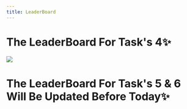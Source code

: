 ```yaml
---
title: LeaderBoard
---
```


# The LeaderBoard For Task's 4✨

![](/images/LT/1.png)
<!-- ![](/images/LT/2.png) -->

# The LeaderBoard For Task's 5 & 6 Will Be Updated Before Today✨

<br>